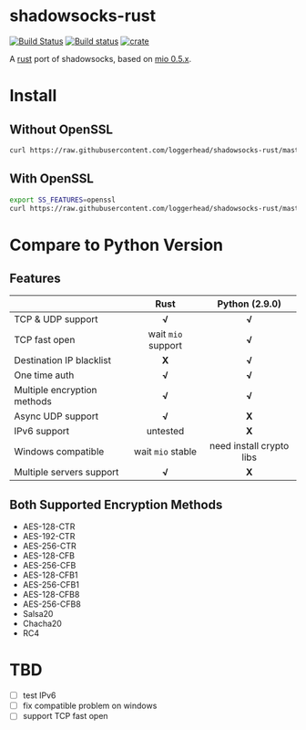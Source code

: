 # shadowsocks-rust
[![Build Status](https://travis-ci.org/loggerhead/shadowsocks-rust.svg?branch=master)](https://travis-ci.org/loggerhead/shadowsocks-rust)
[![Build status](https://ci.appveyor.com/api/projects/status/ti4hi7era48ltxq4?svg=true)](https://ci.appveyor.com/project/loggerhead/shadowsocks-rust)
[![crate](https://img.shields.io/crates/v/shadowsocks.svg)](https://crates.io/crates/shadowsocks)

A [rust](https://www.rust-lang.org) port of shadowsocks, based on [mio 0.5.x](https://crates.io/crates/mio).

# Install
## Without OpenSSL
```bash
curl https://raw.githubusercontent.com/loggerhead/shadowsocks-rust/master/run.sh -sSf | sh
```

## With OpenSSL
```bash
export SS_FEATURES=openssl
curl https://raw.githubusercontent.com/loggerhead/shadowsocks-rust/master/run.sh -sSf | sh
```

# Compare to Python Version
## Features

|                             |        Rust        |      Python (2.9.0)      |
| --------------------------- | :----------------: | :----------------------: |
| TCP & UDP support           |       __√__        |          __√__           |
| TCP fast open               | wait `mio` support |          __√__           |
| Destination IP blacklist    |       __X__        |          __√__           |
| One time auth               |       __√__        |          __√__           |
| Multiple encryption methods |       __√__        |          __√__           |
| Async UDP support           |       __√__        |          __X__           |
| IPv6 support                |      untested      |          __X__           |
| Windows compatible          | wait `mio` stable  | need install crypto libs |
| Multiple servers support    |       __√__        |          __X__           |

## Both Supported Encryption Methods

* AES-128-CTR
* AES-192-CTR
* AES-256-CTR
* AES-128-CFB
* AES-256-CFB
* AES-128-CFB1
* AES-256-CFB1
* AES-128-CFB8
* AES-256-CFB8
* Salsa20
* Chacha20
* RC4

# TBD
- [ ] test IPv6
- [ ] fix compatible problem on windows
- [ ] support TCP fast open
